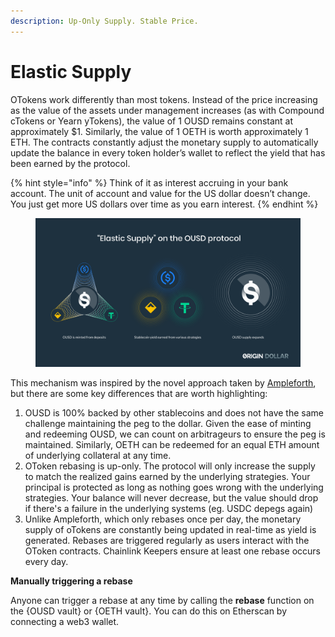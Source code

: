 ```yaml
---
description: Up-Only Supply. Stable Price.
---
```


# Elastic Supply

OTokens work differently than most tokens. Instead of the price increasing as the value of the assets under management increases (as with Compound cTokens or Yearn yTokens), the value of 1 OUSD remains constant at approximately $1. Similarly, the value of 1 OETH is worth approximately 1 ETH. The contracts constantly adjust the monetary supply to automatically update the balance in every token holder’s wallet to reflect the yield that has been earned by the protocol.

{% hint style="info" %}
Think of it as interest accruing in your bank account. The unit of account and value for the US dollar doesn’t change. You just get more US dollars over time as you earn interest.
{% endhint %}

<figure><img src="../../../.gitbook/assets/image (5).png" alt=""><figcaption></figcaption></figure>

This mechanism was inspired by the novel approach taken by [Ampleforth](https://www.ampleforth.org/), but there are some key differences that are worth highlighting:

1. OUSD is 100% backed by other stablecoins and does not have the same challenge maintaining the peg to the dollar. Given the ease of minting and redeeming OUSD, we can count on arbitrageurs to ensure the peg is maintained. Similarly, OETH can be redeemed for an equal ETH amount of underlying collateral at any time.
2. OToken rebasing is up-only. The protocol will only increase the supply to match the realized gains earned by the underlying strategies. Your principal is protected as long as nothing goes wrong with the underlying strategies. Your balance will never decrease, but the value should drop if there's a failure in the underlying systems (eg. USDC depegs again)
3. Unlike Ampleforth, which only rebases once per day, the monetary supply of oTokens are constantly being updated in real-time as yield is generated. Rebases are triggered regularly as users interact with the OToken contracts. Chainlink Keepers ensure at least one rebase occurs every day.

**Manually triggering a rebase**

Anyone can trigger a rebase at any time by calling the **rebase** function on the {OUSD vault} or {OETH vault}. You can do this on Etherscan by connecting a web3 wallet.
